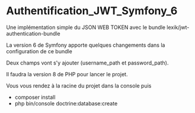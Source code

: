 # Authentification_JWT_Symfony_6
Une implémentation simple du JSON WEB TOKEN avec le bundle lexik/jwt-authentication-bundle

La version 6 de Symfony apporte quelques changements dans la configuration de ce bundle

Deux champs vont s'y ajouter (username_path et password_path).

Il faudra la version 8 de PHP pour lancer le projet.

Vous vous rendez à la racine du projet dans la console puis 

- composer install 
- php bin/console doctrine:database:create

